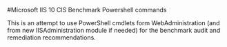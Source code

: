 #Microsoft IIS 10 CIS Benchmark Powershell commands 

This is an attempt to use PowerShell cmdlets form WebAdministration (and from new IISAdministration module if needed) for the benchmark audit and remediation recommendations. 
